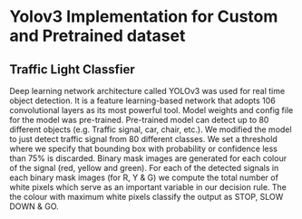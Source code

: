 # Yolov3 Implementation for Custom and Pretrained dataset 
 
## Traffic Light Classfier
Deep learning network architecture called YOLOv3 was used for real time object detection. It is a feature learning-based network that adopts 106 convolutional layers as its most powerful tool. Model weights and config file for the model was pre-trained. Pre-trained model can detect up to 80 different objects (e.g. Traffic signal, car, chair, etc.). We modified the model to just detect traffic signal from 80 different classes. We set a threshold where we specify that bounding box with probability or confidence less than 75% is discarded. Binary mask images are generated for each colour of the signal (red, yellow and green). For each of the detected signals in each binary mask images (for R, Y & G) we compute the total number of white pixels which serve as an important variable in our decision rule.
The the colour with maximum white pixels classify the output as STOP, SLOW DOWN & GO.

